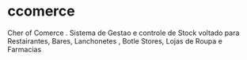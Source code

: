 # ccomerce
 Cher of Comerce .  Sistema de Gestao e controle de Stock voltado  para Restairantes, Bares, Lanchonetes , Botle Stores, Lojas de Roupa e Farmacias 
